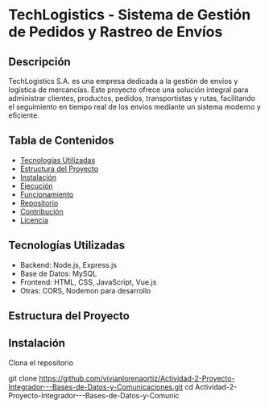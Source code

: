 # TechLogistics - Sistema de Gestión de Pedidos y Rastreo de Envíos

## Descripción
TechLogistics S.A. es una empresa dedicada a la gestión de envíos y logística de mercancías. Este proyecto ofrece una solución integral para administrar clientes, productos, pedidos, transportistas y rutas, facilitando el seguimiento en tiempo real de los envíos mediante un sistema moderno y eficiente.

## Tabla de Contenidos
- [Tecnologías Utilizadas](#tecnologías-utilizadas)
- [Estructura del Proyecto](#estructura-del-proyecto)
- [Instalación](#instalación)
- [Ejecución](#ejecución)
- [Funcionamiento](#funcionamiento)
- [Repositorio](#repositorio)
- [Contribución](#contribución)
- [Licencia](#licencia)

## Tecnologías Utilizadas
- Backend: Node.js, Express.js
- Base de Datos: MySQL
- Frontend: HTML, CSS, JavaScript, Vue.js
- Otras: CORS, Nodemon para desarrollo

## Estructura del Proyecto

## Instalación
Clona el repositorio

git clone https://github.com/vivianlorenaortiz/Actividad-2-Proyecto-Integrador---Bases-de-Datos-y-Comunicaciones.git
cd Actividad-2-Proyecto-Integrador---Bases-de-Datos-y-Comunic